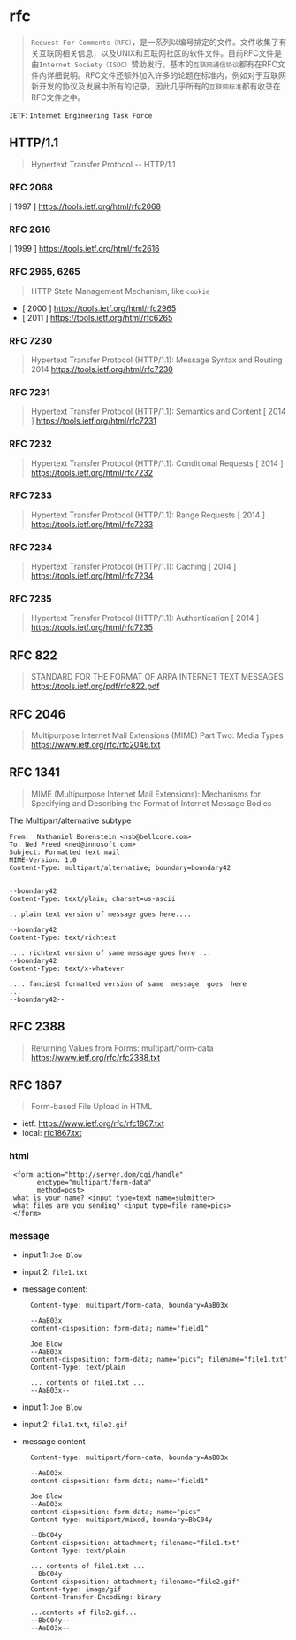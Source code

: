 # rfc

> `Request For Comments（RFC）`，是一系列以编号排定的文件。文件收集了有关互联网相关信息，以及UNIX和互联网社区的软件文件。目前RFC文件是由`Internet Society（ISOC）`赞助发行。基本的`互联网通信协议`都有在RFC文件内详细说明。RFC文件还额外加入许多的论题在标准内，例如对于互联网新开发的协议及发展中所有的记录。因此几乎所有的`互联网标准`都有收录在RFC文件之中。

`IETF`: `Internet Engineering Task Force`

## HTTP/1.1

> Hypertext Transfer Protocol -- HTTP/1.1
### RFC 2068
[ 1997 ] <https://tools.ietf.org/html/rfc2068> 

### RFC 2616
[ 1999 ] <https://tools.ietf.org/html/rfc2616>

### RFC 2965, 6265
> HTTP State Management Mechanism, like `cookie`
* [ 2000 ] <https://tools.ietf.org/html/rfc2965>
* [ 2011 ] <https://tools.ietf.org/html/rfc6265>


### RFC 7230
> Hypertext Transfer Protocol (HTTP/1.1): Message Syntax and Routing
2014 <https://tools.ietf.org/html/rfc7230>

### RFC 7231
> Hypertext Transfer Protocol (HTTP/1.1): Semantics and Content
[ 2014 ] <https://tools.ietf.org/html/rfc7231>

### RFC 7232
> Hypertext Transfer Protocol (HTTP/1.1): Conditional Requests
[ 2014 ] <https://tools.ietf.org/html/rfc7232>

### RFC 7233
> Hypertext Transfer Protocol (HTTP/1.1): Range Requests
[ 2014 ] <https://tools.ietf.org/html/rfc7233>

### RFC 7234
> Hypertext Transfer Protocol (HTTP/1.1): Caching
[ 2014 ] <https://tools.ietf.org/html/rfc7234>

### RFC 7235
> Hypertext Transfer Protocol (HTTP/1.1): Authentication
[ 2014 ] <https://tools.ietf.org/html/rfc7235>




## RFC 822
> STANDARD FOR THE FORMAT OF ARPA INTERNET TEXT MESSAGES
<https://tools.ietf.org/pdf/rfc822.pdf>

## RFC 2046
> Multipurpose Internet Mail Extensions (MIME) Part Two: Media Types
<https://www.ietf.org/rfc/rfc2046.txt>

## RFC 1341
> MIME  (Multipurpose Internet Mail Extensions): Mechanisms for Specifying and Describing the Format of Internet Message Bodies



The Multipart/alternative subtype

	From:  Nathaniel Borenstein <nsb@bellcore.com>
	To: Ned Freed <ned@innosoft.com>
	Subject: Formatted text mail
	MIME-Version: 1.0
	Content-Type: multipart/alternative; boundary=boundary42


	--boundary42
	Content-Type: text/plain; charset=us-ascii

	...plain text version of message goes here....

	--boundary42
	Content-Type: text/richtext

	.... richtext version of same message goes here ...
	--boundary42
	Content-Type: text/x-whatever

	.... fanciest formatted version of same  message  goes  here
	...
	--boundary42--


## RFC 2388
> Returning Values from Forms:  multipart/form-data
<https://www.ietf.org/rfc/rfc2388.txt>

## RFC 1867
> Form-based File Upload in HTML 
* ietf: <https://www.ietf.org/rfc/rfc1867.txt>
* local: <a href="./txt/rfc1867.txt">rfc1867.txt</a>


### html

     <form action="http://server.dom/cgi/handle"
           enctype="multipart/form-data"
           method=post>
     what is your name? <input type=text name=submitter>
     what files are you sending? <input type=file name=pics>
     </form>

### message 

* input 1: `Joe Blow`
* input 2: `file1.txt`
* message content:

		Content-type: multipart/form-data, boundary=AaB03x

		--AaB03x
		content-disposition: form-data; name="field1"

		Joe Blow
		--AaB03x
		content-disposition: form-data; name="pics"; filename="file1.txt"
		Content-Type: text/plain

		... contents of file1.txt ...
		--AaB03x--
	

* input 1: `Joe Blow`
* input 2: `file1.txt`, `file2.gif`
* message content

		Content-type: multipart/form-data, boundary=AaB03x

		--AaB03x
		content-disposition: form-data; name="field1"

		Joe Blow
		--AaB03x
		content-disposition: form-data; name="pics"
		Content-type: multipart/mixed, boundary=BbC04y

		--BbC04y
		Content-disposition: attachment; filename="file1.txt"
		Content-Type: text/plain

		... contents of file1.txt ...
		--BbC04y
		Content-disposition: attachment; filename="file2.gif"
		Content-type: image/gif
		Content-Transfer-Encoding: binary

		...contents of file2.gif...
		--BbC04y--
		--AaB03x--




